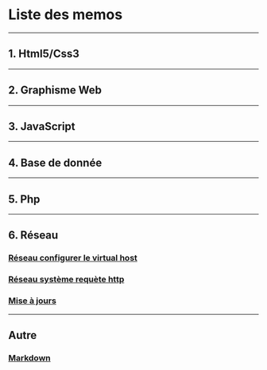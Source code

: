 # Liste des memos

***
## 1. Html5/Css3
***
## 2. Graphisme Web
***
## 3. JavaScript
***
## 4. Base de donnée
***
## 5. Php
***
## 6. Réseau

### [Réseau configurer le virtual host](https://github.com/Sergio2008/memo/blob/master/cofig-de-virtual-host.md)

### [Réseau système requète http](https://github.com/Sergio2008/memo/blob/master/reseau-systeme-requete-http.md)

### [Mise à jours](https://github.com/Sergio2008/memo/blob/master/maj-code-closet.md)

***
## Autre

### [Markdown](https://github.com/Sergio2008/memo/blob/master/markdown.md)

